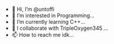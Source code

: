 - 👋 Hi, I’m @untoffi
- 👀 I’m interested in Programming...
- 🌱 I’m currently learning C++...
- 💞️ I collaborate with TripleOxygen345 ...
- 📫 How to reach me idk...

<!---
untoffi/untoffi is a ✨ special ✨ repository because its `README.md` (this file) appears on your GitHub profile.
You can click the Preview link to take a look at your changes.
--->
